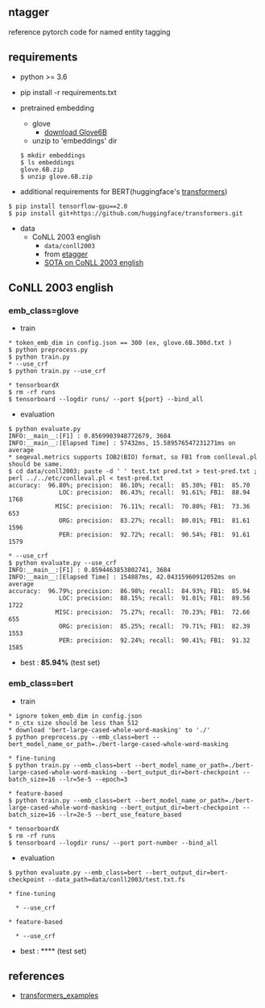 ## ntagger

reference pytorch code for named entity tagging

## requirements

- python >= 3.6

- pip install -r requirements.txt

- pretrained embedding
  - glove
    - [download Glove6B](http://nlp.stanford.edu/data/glove.6B.zip)
  - unzip to 'embeddings' dir
  ```
  $ mkdir embeddings
  $ ls embeddings
  glove.6B.zip
  $ unzip glove.6B.zip 
  ```

- additional requirements for BERT(huggingface's [transformers](https://github.com/huggingface/transformers.git))
```
$ pip install tensorflow-gpu==2.0
$ pip install git+https://github.com/huggingface/transformers.git
```

- data
  - CoNLL 2003 english
    - `data/conll2003`
    - from [etagger](https://github.com/dsindex/etagger)
    - [SOTA on CoNLL 2003 english](https://paperswithcode.com/sota/named-entity-recognition-ner-on-conll-2003)

## CoNLL 2003 english

### emb_class=glove

- train
```
* token_emb_dim in config.json == 300 (ex, glove.6B.300d.txt )
$ python preprocess.py
$ python train.py
* --use_crf
$ python train.py --use_crf

* tensorboardX
$ rm -rf runs
$ tensorboard --logdir runs/ --port ${port} --bind_all
```

- evaluation
```
$ python evaluate.py
INFO:__main__:[F1] : 0.8569903948772679, 3684
INFO:__main__:[Elapsed Time] : 57432ms, 15.589576547231271ms on average
* seqeval.metrics supports IOB2(BIO) format, so FB1 from conlleval.pl should be same.
$ cd data/conll2003; paste -d ' ' test.txt pred.txt > test-pred.txt ; perl ../../etc/conlleval.pl < test-pred.txt
accuracy:  96.80%; precision:  86.10%; recall:  85.30%; FB1:  85.70
              LOC: precision:  86.43%; recall:  91.61%; FB1:  88.94  1768
             MISC: precision:  76.11%; recall:  70.80%; FB1:  73.36  653
              ORG: precision:  83.27%; recall:  80.01%; FB1:  81.61  1596
              PER: precision:  92.72%; recall:  90.54%; FB1:  91.61  1579

* --use_crf
$ python evaluate.py --use_crf
INFO:__main__:[F1] : 0.8594463853802741, 3684
INFO:__main__:[Elapsed Time] : 154887ms, 42.04315960912052ms on average
accuracy:  96.79%; precision:  86.98%; recall:  84.93%; FB1:  85.94
              LOC: precision:  88.15%; recall:  91.01%; FB1:  89.56  1722
             MISC: precision:  75.27%; recall:  70.23%; FB1:  72.66  655
              ORG: precision:  85.25%; recall:  79.71%; FB1:  82.39  1553
              PER: precision:  92.24%; recall:  90.41%; FB1:  91.32  1585
```

- best : **85.94%** (test set)

### emb_class=bert

- train
```
* ignore token_emb_dim in config.json
* n_ctx size should be less than 512
* download 'bert-large-cased-whole-word-masking' to './'
$ python preprocess.py --emb_class=bert --bert_model_name_or_path=./bert-large-cased-whole-word-masking

* fine-tuning
$ python train.py --emb_class=bert --bert_model_name_or_path=./bert-large-cased-whole-word-masking --bert_output_dir=bert-checkpoint --batch_size=16 --lr=5e-5 --epoch=3

* feature-based
$ python train.py --emb_class=bert --bert_model_name_or_path=./bert-large-cased-whole-word-masking --bert_output_dir=bert-checkpoint --batch_size=16 --lr=2e-5 --bert_use_feature_based

* tensorboardX
$ rm -rf runs
$ tensorboard --logdir runs/ --port port-number --bind_all
```

- evaluation
```
$ python evaluate.py --emb_class=bert --bert_output_dir=bert-checkpoint --data_path=data/conll2003/test.txt.fs

* fine-tuning

  * --use_crf

* feature-based

  * --use_crf

```

- best : **** (test set)

## references

- [transformers_examples](https://github.com/dsindex/transformers_examples)

